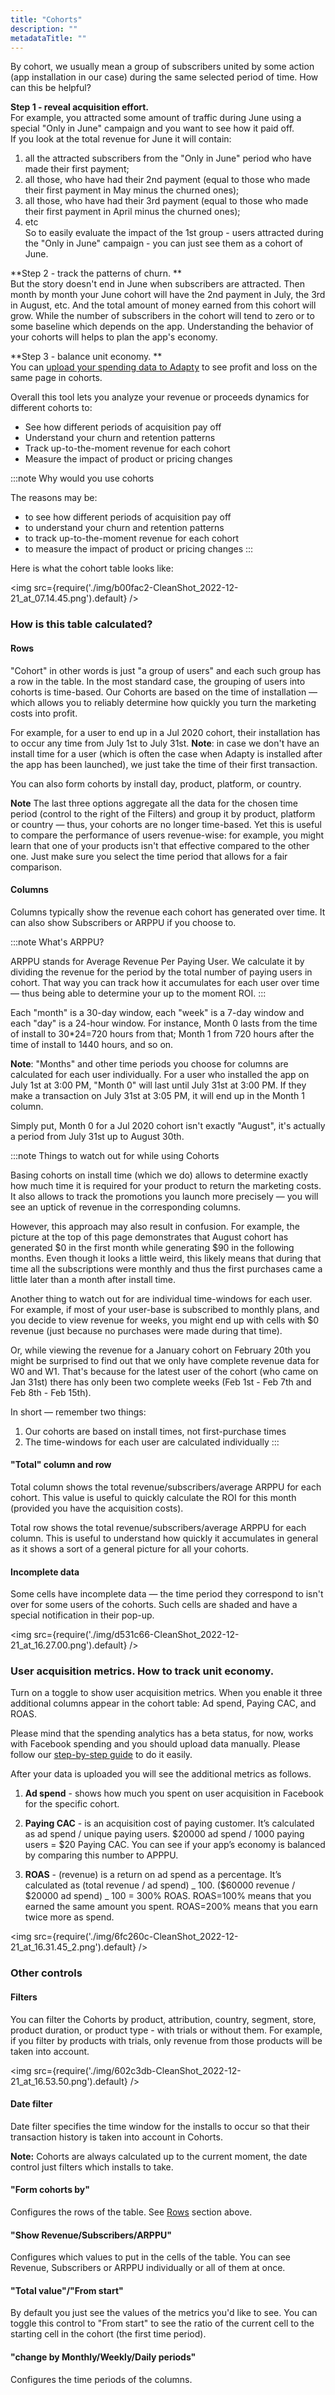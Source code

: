 ```yaml
---
title: "Cohorts"
description: ""
metadataTitle: ""
---
```


By cohort, we usually mean a group of subscribers united by some action (app installation in our case) during the same selected period of time. How can this be helpful? 

**Step 1 - reveal acquisition effort.**  
For example, you attracted some amount of traffic during June using a special "Only in June" campaign and you want to see how it paid off.  
If you look at the total revenue for June it will contain: 

1. all the attracted subscribers from the "Only in June" period who have made their first payment;
2. all those, who have had their 2nd payment (equal to those who made their first payment in May minus the churned ones);
3. all those, who have had their 3rd payment (equal to those who made their first payment in April minus the churned ones);
4. etc  
   So to easily evaluate the impact of the 1st group - users attracted during the "Only in June" campaign - you can just see them as a cohort of June. 

**Step 2 - track the patterns of churn. **  
But the story doesn't end in June when subscribers are attracted. Then month by month your June cohort will have the 2nd payment in July, the 3rd in August, etc. And the total amount of money earned from this cohort will grow. While the number of subscribers in the cohort will tend to zero or to some baseline which depends on the app. Understanding the behavior of your cohorts will helps to plan the app's economy. 

**Step 3 - balance unit economy. **  
You can [upload your spending data to Adapty](https://docs.adapty.io/docs/how-to-get-spends-data-from-fb-business-manager) to see profit and loss on the same page in cohorts.  

Overall this tool lets you analyze your revenue or proceeds dynamics for different cohorts to:

- See how different periods of acquisition pay off
- Understand your churn and retention patterns
- Track up-to-the-moment revenue for each cohort
- Measure the impact of product or pricing changes

:::note
Why would you use cohorts

The reasons may be:

- to see how different periods of acquisition pay off
- to understand your churn and retention patterns
- to track up-to-the-moment revenue for each cohort
- to measure the impact of product or pricing changes
:::

Here is what the cohort table looks like:


<img
  src={require('./img/b00fac2-CleanShot_2022-12-21_at_07.14.45.png').default}
/>





### How is this table calculated?

#### Rows

"Cohort" in other words is just "a group of users" and each such group has a row in the table. In the most standard case, the grouping of users into cohorts is time-based. Our Cohorts are based on the time of installation — which allows you to reliably determine how quickly you turn the marketing costs into profit.

For example, for a user to end up in a Jul 2020 cohort, their installation has to occur any time from July 1st to July 31st. **Note**: in case we don't have an install time for a user (which is often the case when Adapty is installed after the app has been launched), we just take the time of their first transaction.

You can also form cohorts by install day, product, platform, or country.

**Note** The last three options aggregate all the data for the chosen time period (control to the right of the Filters) and group it by product, platform or country — thus, your cohorts are no longer time-based. Yet this is useful to compare the performance of users revenue-wise: for example, you might learn that one of your products isn't that effective compared to the other one. Just make sure you select the time period that allows for a fair comparison.

#### Columns

Columns typically show the revenue each cohort has generated over time. It can also show Subscribers or ARPPU if you choose to.

:::note
What's ARPPU?

ARPPU stands for Average Revenue Per Paying User. We calculate it by dividing the revenue for the period by the total number of paying users in cohort. That way you can track how it accumulates for each user over time — thus being able to determine your up to the moment ROI.
:::

Each "month" is a 30-day window, each "week" is a 7-day window and each "day" is a 24-hour window. For instance, Month 0 lasts from the time of install to 30\*24=720 hours from that; Month 1 from 720 hours after the time of install to 1440 hours, and so on.

**Note**: "Months" and other time periods you choose for columns are calculated for each user individually. For a user who installed the app on July 1st at 3:00 PM, "Month 0" will last until July 31st at 3:00 PM. If they make a transaction on July 31st at 3:05 PM, it will end up in the Month 1 column.

Simply put, Month 0 for a Jul 2020 cohort isn't exactly "August", it's actually a period from July 31st up to August 30th.

:::note
Things to watch out for while using Cohorts

Basing cohorts on install time (which we do) allows to determine exactly how much time it is required for your product to return the marketing costs. It also allows to track the promotions you launch more precisely — you will see an uptick of revenue in the corresponding columns.

However, this approach may also result in confusion. For example, the picture at the top of this page demonstrates that August cohort has generated $0 in the first month while generating $90 in the following months. Even though it looks a little weird, this likely means that during that time all the subscriptions were monthly and thus the first purchases came a little later than a month after install time.

Another thing to watch out for are individual time-windows for each user. For example, if most of your user-base is subscribed to monthly plans, and you decide to view revenue for weeks, you might end up with cells with $0 revenue (just because no purchases were made during that time).

Or, while viewing the revenue for a January cohort on February 20th you might be surprised to find out that we only have complete revenue data for W0 and W1. That's because for the latest user of the cohort (who came on Jan 31st) there has only been two complete weeks (Feb 1st - Feb 7th and Feb 8th - Feb 15th).

In short — remember two things:

1. Our cohorts are based on install times, not first-purchase times
2. The time-windows for each user are calculated individually
:::

#### "Total" column and row

Total column shows the total revenue/subscribers/average ARPPU for each cohort. This value is useful to quickly calculate the ROI for this month (provided you have the acquisition costs).

Total row shows the total revenue/subscribers/average ARPPU for each column. This is useful to understand how quickly it accumulates in general as it shows a sort of a general picture for all your cohorts.

#### Incomplete data

Some cells have incomplete data — the time period they correspond to isn't over for some users of the cohorts. Such cells are shaded and have a special notification in their pop-up.


<img
  src={require('./img/d531c66-CleanShot_2022-12-21_at_16.27.00.png').default}
/>





### User acquisition metrics. How to track unit economy.

Turn on a toggle to show user acquisition metrics. When you enable it three additional columns appear in the cohort table: Ad spend, Paying CAC, and ROAS. 

Please mind that the spending analytics has a beta status, for now, works with Facebook spending and you should upload data manually. Please follow our [step-by-step guide](https://docs.adapty.io/docs/how-to-get-spends-data-from-fb-business-manager) to do it easily. 

After your data is uploaded you will see the additional metrics as follows.

1. **Ad spend** - shows how much you spent on user acquisition in Facebook for the specific cohort.

2. **Paying CAC** - is an acquisition cost of paying customer. It’s calculated as ad spend / unique paying users. $20000 ad spend / 1000 paying users = $20 Paying CAC. You can see if your app’s economy is balanced by comparing this number to APPPU.

3. **ROAS** - (revenue) is a return on ad spend as a percentage. It’s calculated as (total revenue / ad spend) _ 100. ($60000 revenue / $20000 ad spend) _ 100 = 300% ROAS. ROAS=100% means that you earned the same amount you spent. ROAS=200% means that you earn twice more as spend.


<img
  src={require('./img/6fc260c-CleanShot_2022-12-21_at_16.31.45_2.png').default}
/>





### Other controls

#### Filters

You can filter the Cohorts by product, attribution, country, segment, store, product duration, or product type - with trials or without them. For example, if you filter by products with trials, only revenue from those products will be taken into account.


<img
  src={require('./img/602c3db-CleanShot_2022-12-21_at_16.53.50.png').default}
/>





#### Date filter

Date filter specifies the time window for the installs to occur so that their transaction history is taken into account in Cohorts. 

**Note:** Cohorts are always calculated up to the current moment, the date control just filters which installs to take.

#### "Form cohorts by"

Configures the rows of the table. See [Rows](https://adaptyteam.readme.io/docs/cohorts#rows) section above.

#### "Show Revenue/Subscribers/ARPPU"

Configures which values to put in the cells of the table. You can see Revenue, Subscribers or ARPPU individually or all of them at once.

#### "Total value"/"From start"

By default you just see the values of the metrics you'd like to see. You can toggle this control to "From start" to see the ratio of the current cell to the starting cell in the cohort (the first time period).

#### "change by Monthly/Weekly/Daily periods"

Configures the time periods of the columns.